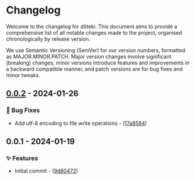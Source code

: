 # Changelog

Welcome to the changelog for dōteki. This document aims to provide a comprehensive list of all notable changes made to the project, organised chronologically by release version.

We use Semantic Versioning (SemVer) for our version numbers, formatted as MAJOR.MINOR.PATCH. Major version changes involve significant (breaking) changes, minor versions introduce features and improvements in a backward compatible manner, and patch versions are for bug fixes and minor tweaks.

## [0.0.2](https://github.com/welpo/doteki/compare/v0.0.1..v0.0.2) - 2024-01-26

### 🐛 Bug Fixes

- Add utf-8 encoding to file write operations - ([17a8584](https://github.com/welpo/doteki/commit/17a8584822c1cedaa38f6897eefebca70d7f6039))

## 0.0.1 - 2024-01-19

### ✨ Features

- Initial commit - ([9d80472](https://github.com/welpo/doteki/commit/9d8047210edecbd0a4db2ba478f2dffab102ab68))

<!-- generated by git-cliff -->
